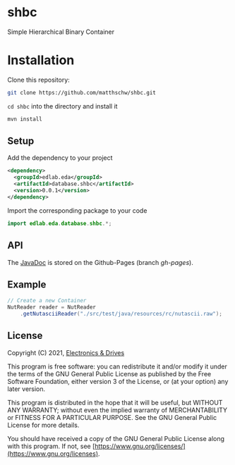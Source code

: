 # shbc

Simple Hierarchical Binary Container

# Installation

Clone this repository:

```bash
git clone https://github.com/matthschw/shbc.git
```

`cd shbc` into the directory and install it

```bash
mvn install
```

## Setup
Add the dependency to your project

```xml
<dependency>
  <groupId>edlab.eda</groupId>
  <artifactId>database.shbc</artifactId>
  <version>0.0.1</version>
</dependency>
```

Import the corresponding package to your code
```java
import edlab.eda.database.shbc.*;
```
## API

The [JavaDoc](https://matthschw.github.io/shbc/)
is stored on the Github-Pages (branch *gh-pages*).

## Example

```java
// Create a new Container
NutReader reader = NutReader
    .getNutasciiReader("./src/test/java/resources/rc/nutascii.raw");

```

## License

Copyright (C) 2021, [Electronics & Drives](https://www.electronics-and-drives.de/)

This program is free software: you can redistribute it and/or modify
it under the terms of the GNU General Public License as published by
the Free Software Foundation, either version 3 of the License, or
(at your option) any later version.

This program is distributed in the hope that it will be useful,
but WITHOUT ANY WARRANTY; without even the implied warranty of
MERCHANTABILITY or FITNESS FOR A PARTICULAR PURPOSE.  See the
GNU General Public License for more details.

You should have received a copy of the GNU General Public License
along with this program. If not, see 
[https://www.gnu.org/licenses/](https://www.gnu.org/licenses).